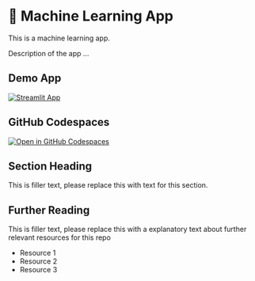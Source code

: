 # 🤖 Machine Learning App

This is a machine learning app.

Description of the app ...

## Demo App

[![Streamlit App](https://static.streamlit.io/badges/streamlit_badge_black_white.svg)](https://cb-machinelearning.streamlit.app/)

## GitHub Codespaces

[![Open in GitHub Codespaces](https://github.com/codespaces/badge.svg)](https://codespaces.new/streamlit/app-starter-kit?quickstart=1)

## Section Heading

This is filler text, please replace this with text for this section.

## Further Reading

This is filler text, please replace this with a explanatory text about further relevant resources for this repo
- Resource 1
- Resource 2
- Resource 3
